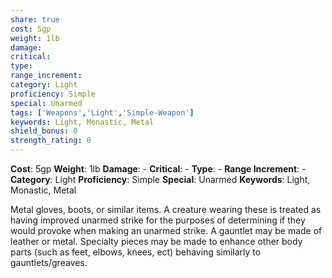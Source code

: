 ```yaml
---
share: true
cost: 5gp
weight: 1lb
damage:
critical:
type:
range_increment:
category: Light
proficiency: Simple
special: Unarmed
tags: ['Weapons','Light','Simple-Weapon']
keywords: Light, Monastic, Metal
shield_bonus: 0
strength_rating: 0
---
```

**Cost**: 5gp **Weight**: 1lb
**Damage**: \- **Critical**: \- **Type**: \-
**Range Increment**: \-
**Category**: Light **Proficiency**: Simple
**Special**: Unarmed
**Keywords**: Light, Monastic, Metal

Metal gloves, boots, or similar items. A creature wearing these is treated as having improved unarmed strike for the purposes of determining if they would provoke when making an unarmed strike. A gauntlet may be made of leather or metal. Specialty pieces may be made to enhance other body parts (such as feet, elbows, knees, ect) behaving similarly to gauntlets/greaves.